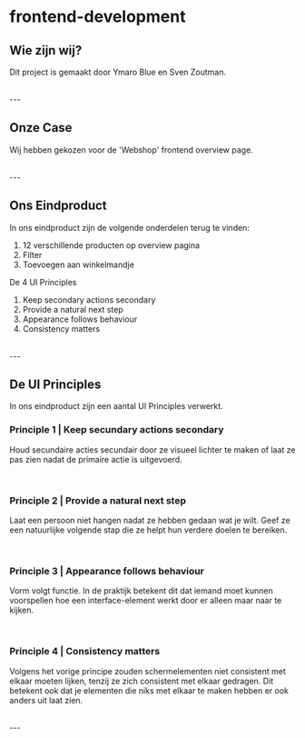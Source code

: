 # frontend-development

## Wie zijn wij?

Dit project is gemaakt door Ymaro Blue en Sven Zoutman.

</br>
---

## Onze Case

Wij hebben gekozen voor de 'Webshop' frontend overview page.

</br>
---

## Ons Eindproduct

In ons eindproduct zijn de volgende onderdelen terug te vinden:

1. 12 verschillende producten op overview pagina
2. Filter
3. Toevoegen aan winkelmandje 

De 4 UI Principles

1. Keep secondary actions secondary
2. Provide a natural next step
3. Appearance follows behaviour
4. Consistency matters

</br>
---

## De UI Principles

In ons eindproduct zijn een aantal UI Principles verwerkt.

### Principle 1 | Keep secundary actions secondary

Houd secundaire acties secundair door ze visueel lichter te maken of laat ze pas zien nadat de primaire actie is uitgevoerd.

</br>

### Principle 2 | Provide a natural next step

Laat een persoon niet hangen nadat ze hebben gedaan wat je wilt. Geef ze een natuurlijke volgende stap die ze helpt hun verdere doelen te bereiken.

</br>

### Principle 3 | Appearance follows behaviour

Vorm volgt functie. In de praktijk betekent dit dat iemand moet kunnen voorspellen hoe een interface-element werkt door er alleen maar naar te kijken.

</br>

### Principle 4 | Consistency matters

Volgens het vorige principe zouden schermelementen niet consistent met elkaar moeten lijken, tenzij ze zich consistent met elkaar gedragen. Dit betekent ook dat je elementen die niks met elkaar te maken hebben er ook anders uit laat zien.

</br>
---
